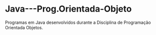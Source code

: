 # Java---Prog.Orientada-Objeto
Programas em Java desenvolvidos durante a Disciplina de Programação Orientada Objetos.
